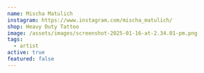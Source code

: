 ```yaml
---
name: Mischa Matulich
instagram: https://www.instagram.com/mischa_matulich/
shop: Heavy Duty Tattoo
image: /assets/images/screenshot-2025-01-16-at-2.34.01-pm.png
tags:
  - artist
active: true
featured: false
---
```


